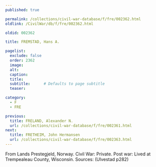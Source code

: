 ```yaml
---
published: true

permalink: /collections/civil-war-database/f/fre/002362.html
oldlink: /CivilWar/db/f/fre/002362.html

oldid: 002362

title: FREMSTAD, Hans A.

pagelist:
  exclude: false
  order: 2362
  image: 
  alt:
  caption:
  title:
  subtitle:      # Defaults to page subtitle
  teaser:

category: 
  - F 
  - FRE

previous:
  title: FRELAND, Alexander N.
  url: /collections/civil-war-database/f/fre/002361.html  
next:
  title: FRETHEIM, John Hermansen
  url: /collections/civil-war-database/f/fre/002363.html   
---
```

From Lands Prestegjeld, Norway. Civil War: Private. Post war: Lived at Trempealeau County, Wisconsin. Sources: (Ulvestad p282)